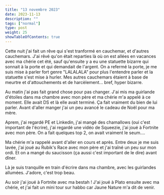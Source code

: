 ```yaml
---
title: "13 novembre 2023"
date: 2023-11-13
description: ""
tags: ["normal"]
type: post
weight: 25
showTableOfContents: true
---
```


Cette nuit j'ai fait un rêve qui s'est tranformé en cauchemar, et d'autres cauchemars. J'ai rêvé qu'on était reparties là où on est allées en vacances avec ma chérie cet été, sauf qu'ensuite y a eu une statuette bizarre qui sonnait à la porte et qui demandait de l'argent. On a refermé la porte, je me suis mise à parler fort genre "LALALALA" pour plus l'entendre parler et la statuette s'est mise à hurler. Mes autres cauchemars étaient à base de meurtre et d'attouchements et de harcèlement... bref, hyper bizarre.

Au matin j'ai pas fait grand chose pour pas changer. J'ai mis ma guirlande d'étoiles dans ma chambre avec mon père et ma chérie m'a appelé à ce moment. Elle avait DS et là elle avait terminé. Ça fait vraiment du bien de lui parler. Avant d'aller manger j'ai un peu avancé le cadeau de Noël pour ma mère.

Aprem, j'ai regardé PE et Linkedin, j'ai mangé des chamallows (oui c'est important de l'écrire), j'ai regardé une vidéo de Squeezie, j'ai joué à Fortnite avec mon père. On a fait quelques top 2, on avait vraiment le seum....

Ma chérie m'a rappelé avant d'aller en cours et après. Entre deux je me suis lavée, j'ai joué au Rubik's Race avec mon père et j'ai traîné un peu sur mon ordi. Et on a mangé du saucisson (ça aussi c'est important de le dire) avant dîner. 

Là je suis tranquille en train d'écrire dans ma chambre, avec les guirlandes allumées. J'adore, c'est trop beau.

Au soir j'ai joué à Fortnite avec ma bestah ! J'ai joué à Plato ensuite avec ma chérie, et j'ai fait un mini tour sur habbo car Jaune Nature m'a dit de venir.